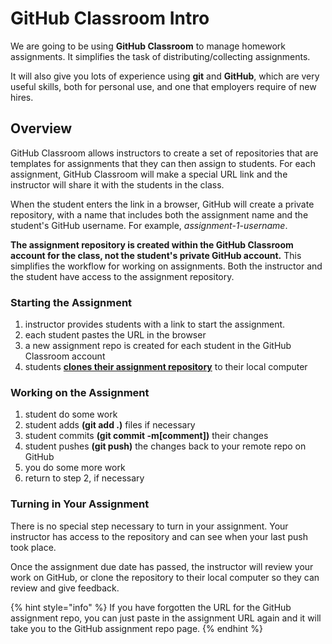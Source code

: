 # GitHub Classroom Intro

We are going to be using **GitHub Classroom** to manage homework assignments. It simplifies the task of distributing/collecting assignments.

It will also give you lots of experience using **git** and **GitHub**, which are very useful skills, both for personal use, and one that employers require of new hires.

## Overview

GitHub Classroom allows instructors to create a set of repositories that are templates for assignments that they can then assign to students. For each assignment, GitHub Classroom will make a special URL link and the instructor will share it with the students in the class.

When the student enters the link in a browser, GitHub will create a private repository, with a name that includes both the assignment name and the student's GitHub username. For example, _assignment-1-username_.

**The assignment repository is created within the GitHub Classroom account for the class, not the student's private GitHub account.** This simplifies the workflow for working on assignments. Both the instructor and the student have access to the assignment repository.

### Starting the Assignment

1. instructor provides students with a link to start the assignment.
2. each student pastes the URL in the browser
3. a new assignment repo is created for each student in the GitHub Classroom account
4. students [**clones their assignment repository**](cloning-from-an-existing-github-repo.md) to their local computer

### Working on the Assignment

1. student do some work
2. student adds **\(git add .\)** files if necessary
3. student commits **\(git commit -m\[comment\]\)** their changes
4. student pushes **\(git push\)** the changes back to your remote repo on GitHub
5. you do some more work
6. return to step 2, if necessary

### Turning in Your Assignment

There is no special step necessary to turn in your assignment. Your instructor has access to the repository and can see when your last push took place.

Once the assignment due date has passed, the instructor will review your work on GitHub, or clone the repository to their local computer so they can review and give feedback.

{% hint style="info" %}
If you have forgotten the URL for the GitHub assignment repo, you can just paste in the assignment URL again and it will take you to the GitHub assignment repo page.
{% endhint %}

